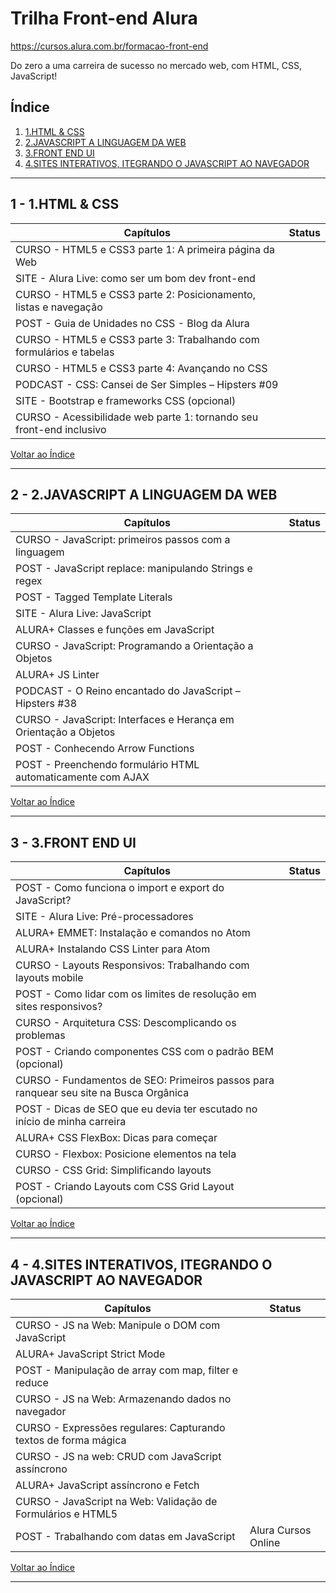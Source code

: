 # Trilha Front-end Alura

https://cursos.alura.com.br/formacao-front-end

Do zero a uma carreira de sucesso no mercado web, com HTML, CSS, JavaScript!

## <a name="indice">Índice</a>

1. [1.HTML & CSS](#parte1)     
2. [2.JAVASCRIPT A LINGUAGEM DA WEB](#parte2)     
3. [3.FRONT END UI](#parte3)     
4. [4.SITES INTERATIVOS, ITEGRANDO O JAVASCRIPT AO NAVEGADOR](#parte4)     
---


## <a name="parte1">1 - 1.HTML & CSS</a>

Capítulos                | Status
------------------------ | --------
CURSO - HTML5 e CSS3 parte 1: A primeira página da Web | 
SITE - Alura Live: como ser um bom dev front-end | 
CURSO - HTML5 e CSS3 parte 2: Posicionamento, listas e navegação | 
POST - Guia de Unidades no CSS - Blog da Alura | 
CURSO - HTML5 e CSS3 parte 3: Trabalhando com formulários e tabelas | 
CURSO - HTML5 e CSS3 parte 4: Avançando no CSS | 
PODCAST - CSS: Cansei de Ser Simples – Hipsters #09 | 
SITE - Bootstrap e frameworks CSS (opcional) | 
CURSO - Acessibilidade web parte 1: tornando seu front-end inclusivo | 

[Voltar ao Índice](#indice)

---


## <a name="parte2">2 - 2.JAVASCRIPT A LINGUAGEM DA WEB</a>

Capítulos                | Status
------------------------ | --------
CURSO - JavaScript: primeiros passos com a linguagem    | 
POST - JavaScript replace: manipulando Strings e regex  | 
POST - Tagged Template Literals | 
SITE - Alura Live: JavaScript | 
ALURA+ Classes e funções em JavaScript                           | 
CURSO - JavaScript: Programando a Orientação a Objetos           |         
ALURA+ JS Linter                                                 | 
PODCAST - O Reino encantado do JavaScript – Hipsters #38         | 
CURSO - JavaScript: Interfaces e Herança em Orientação a Objetos | 
POST - Conhecendo Arrow Functions  | 
POST - Preenchendo formulário HTML automaticamente com AJAX | 

[Voltar ao Índice](#indice)

---


## <a name="parte3">3 - 3.FRONT END UI</a>

Capítulos                | Status
------------------------ | --------
POST - Como funciona o import e export do JavaScript? |  
SITE - Alura Live: Pré-processadores |  
ALURA+  EMMET: Instalação e comandos no Atom |  
ALURA+  Instalando CSS Linter para Atom |  
CURSO - Layouts Responsivos: Trabalhando com layouts mobile |  
POST - Como lidar com os limites de resolução em sites responsivos? |  
CURSO - Arquitetura CSS: Descomplicando os problemas |  
POST - Criando componentes CSS com o padrão BEM (opcional) |  
CURSO - Fundamentos de SEO: Primeiros passos para ranquear seu site na Busca Orgânica |  
POST - Dicas de SEO que eu devia ter escutado no início de minha carreira |  
ALURA+  CSS FlexBox: Dicas para começar |  
CURSO - Flexbox: Posicione elementos na tela |  
CURSO - CSS Grid: Simplificando layouts |  
POST - Criando Layouts com CSS Grid Layout (opcional) |  



[Voltar ao Índice](#indice)

---


## <a name="parte4">4 - 4.SITES INTERATIVOS, ITEGRANDO O JAVASCRIPT AO NAVEGADOR</a>

Capítulos                | Status
------------------------ | --------
CURSO - JS na Web: Manipule o DOM com JavaScript |  
ALURA+  JavaScript Strict Mode |  
POST - Manipulação de array com map, filter e reduce |  
CURSO - JS na Web: Armazenando dados no navegador |  
CURSO - Expressões regulares: Capturando textos de forma mágica |  
CURSO - JS na web: CRUD com JavaScript assíncrono |  
ALURA+ JavaScript assíncrono e Fetch |  
CURSO - JavaScript na Web: Validação de Formulários e HTML5 |  
POST - Trabalhando com datas em JavaScript | Alura Cursos Online |  

[Voltar ao Índice](#indice)

---

